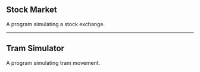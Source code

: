 ## Stock Market
A program simulating a stock exchange.

---

## Tram Simulator
A program simulating tram movement.
